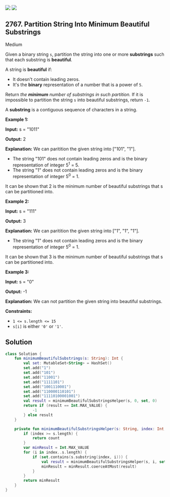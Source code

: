 [![](https://img.shields.io/github/stars/javadev/LeetCode-in-Kotlin?label=Stars&style=flat-square)](https://github.com/javadev/LeetCode-in-Kotlin)
[![](https://img.shields.io/github/forks/javadev/LeetCode-in-Kotlin?label=Fork%20me%20on%20GitHub%20&style=flat-square)](https://github.com/javadev/LeetCode-in-Kotlin/fork)

## 2767\. Partition String Into Minimum Beautiful Substrings

Medium

Given a binary string `s`, partition the string into one or more **substrings** such that each substring is **beautiful**.

A string is **beautiful** if:

*   It doesn't contain leading zeros.
*   It's the **binary** representation of a number that is a power of `5`.

Return _the **minimum** number of substrings in such partition._ If it is impossible to partition the string `s` into beautiful substrings, return `-1`.

A **substring** is a contiguous sequence of characters in a string.

**Example 1:**

**Input:** s = "1011"

**Output:** 2

**Explanation:** We can paritition the given string into ["101", "1"]. 
- The string "101" does not contain leading zeros and is the binary representation of integer 5<sup>1</sup> = 5. 
- The string "1" does not contain leading zeros and is the binary representation of integer 5<sup>0</sup> = 1. 

It can be shown that 2 is the minimum number of beautiful substrings that s can be partitioned into.

**Example 2:**

**Input:** s = "111"

**Output:** 3

**Explanation:** We can paritition the given string into ["1", "1", "1"]. 
- The string "1" does not contain leading zeros and is the binary representation of integer 5<sup>0</sup> = 1. 

It can be shown that 3 is the minimum number of beautiful substrings that s can be partitioned into.

**Example 3:**

**Input:** s = "0"

**Output:** -1

**Explanation:** We can not partition the given string into beautiful substrings.

**Constraints:**

*   `1 <= s.length <= 15`
*   `s[i]` is either `'0'` or `'1'`.

## Solution

```kotlin
class Solution {
    fun minimumBeautifulSubstrings(s: String): Int {
        val set: MutableSet<String> = HashSet()
        set.add("1")
        set.add("101")
        set.add("11001")
        set.add("1111101")
        set.add("1001110001")
        set.add("110000110101")
        set.add("11110100001001")
        val result = minimumBeautifulSubstringsHelper(s, 0, set, 0)
        return if (result == Int.MAX_VALUE) {
            -1
        } else result
    }

    private fun minimumBeautifulSubstringsHelper(s: String, index: Int, set: Set<String>, count: Int): Int {
        if (index >= s.length) {
            return count
        }
        var minResult = Int.MAX_VALUE
        for (i in index..s.length) {
            if (set.contains(s.substring(index, i))) {
                val result = minimumBeautifulSubstringsHelper(s, i, set, count + 1)
                minResult = minResult.coerceAtMost(result)
            }
        }
        return minResult
    }
}
```